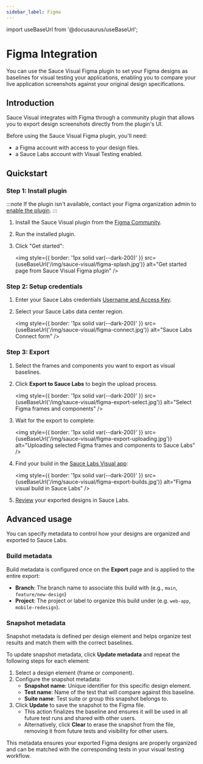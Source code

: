 ```yaml
---
sidebar_label: Figma
---
```


import useBaseUrl from '@docusaurus/useBaseUrl';

# Figma Integration

You can use the Sauce Visual Figma plugin to set your Figma designs as baselines for visual testing your applications, enabling you to compare your live application screenshots against your original design specifications.

## Introduction

Sauce Visual integrates with Figma through a community plugin that allows you to export design screenshots directly from the plugin's UI.

Before using the Sauce Visual Figma plugin, you'll need:
- a Figma account with access to your design files.
- a Sauce Labs account with Visual Testing enabled.

[//]: # (TODO: Link to examples)

## Quickstart

### Step 1: Install plugin

:::note
If the plugin isn't available, contact your Figma organization admin to [enable the plugin](https://help.figma.com/hc/en-us/articles/4404228724759-Manage-plugins-and-widgets-in-an-organization).
:::

[//]: # (TODO: Update the plugin link)
1. Install the Sauce Visual plugin from the [Figma Community](https://www.figma.com/community/plugins).
2. Run the installed plugin.
3. Click "Get started":

    <img
        style={{ border: '1px solid var(--dark-200)' }}
        src={useBaseUrl('/img/sauce-visual/figma-splash.jpg')} 
        alt="Get started page from Sauce Visual Figma plugin" 
    />


### Step 2: Setup credentials

1. Enter your Sauce Labs credentials [Username and Access Key](https://app.saucelabs.com/user-settings).
2. Select your Sauce Labs data center region.

    <img
        style={{ border: '1px solid var(--dark-200)' }}
        src={useBaseUrl('/img/sauce-visual/figma-connect.jpg')}
        alt="Sauce Labs Connect form"
    />

### Step 3: Export
1. Select the frames and components you want to export as visual baselines.
2. Click **Export to Sauce Labs** to begin the upload process.

    <img
        style={{ border: '1px solid var(--dark-200)' }}
        src={useBaseUrl('/img/sauce-visual/figma-export-select.jpg')}
        alt="Select Figma frames and components"
    />

3. Wait for the export to complete:

    <img
      style={{ border: '1px solid var(--dark-200)' }}
      src={useBaseUrl('/img/sauce-visual/figma-export-uploading.jpg')}
      alt="Uploading selected Figma frames and components to Sauce Labs"
    />

4. Find your build in the [Sauce Labs Visual app](https://app.saucelabs.com/visual/builds/):

    <img
        style={{ border: '1px solid var(--dark-200)' }}
        src={useBaseUrl('/img/sauce-visual/figma-export-builds.jpg')}
        alt="Figma visual build in Sauce Labs"
    />

5. [Review](https://docs.saucelabs.com/visual-testing/workflows/review/) your exported designs in Sauce Labs.



## Advanced usage

You can specify metadata to control how your designs are organized and exported to Sauce Labs.

### Build metadata

Build metadata is configured once on the **Export** page and is applied to the entire export:
- **Branch**: The branch name to associate this build with (e.g., `main`, `feature/new-design`)
- **Project**: The project or label to organize this build under (e.g. `web-app`, `mobile-redesign`).


### Snapshot metadata

Snapshot metadata is defined per design element and helps organize test results and match them with the correct baselines.

To update snapshot metadata, click **Update metadata** and repeat the following steps for each element:

1. Select a design element (frame or component).
2. Configure the snapshot metadata:
    - **Snapshot name**: Unique identifier for this specific design element.
    - **Test name**: Name of the test that will compare against this baseline.
    - **Suite name**: Test suite or group this snapshot belongs to.
3. Click **Update** to save the snapshot to the Figma file.
    - This action finalizes the baseline and ensures it will be used in all future test runs and shared with other users.
    - Alternatively, click **Clear** to erase the snapshot from the file, removing it from future tests and visibility for other users.


This metadata ensures your exported Figma designs are properly organized and can be matched with the corresponding tests in your visual testing workflow.
